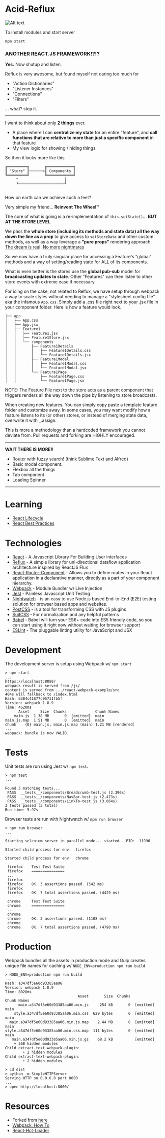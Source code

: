 # Acid-Reflux
![Alt text](acid-reflux-logo.png)

To install modules and start server

```
npm start
```

### ANOTHER REACT.JS FRAMEWORK!?!?
**Yes.** Now shutup and listen.


Reflux is very awesome, but found myself not caring too much for 

- "Action Dictionaries"
- "Listener Instances"
- "Connections"
- "Filters"

... what? stop it.

---

I want to think about only **2 things** ever. 

- A place where I can **centralize my state** for an entire "feature", and **call functions that are relative to more than just a specific component** in that feature
- My view logic for showing / hiding things

So then it looks more like this.

```
╔═════════╗       ╔════════════╗
║ "Store" ║──────>║ Components ║
╚═════════╝       ╚════════════╝
     ^                     │
     └─────────────────────┘
     
```

How on earth can we achieve such a feet? 

Very simple my friend... **Reinvent The Wheel™**

The core of what is going is a re-implementation of `this.setState()`... **BUT AT THE STORE LEVEL.**

We pass the **whole store (including its methods and state data) all the way down the line as a prop** to give access to `setStoreData` and other custom methods, as well as a way leverage a **"pure props"** rendering approach. [The dream is real](http://aeflash.com/imgs/data_flow1.svg). [No more nightmares](http://aeflash.com/imgs/data_flow2.svg)

So we now have a truly singular place for accessing a Feature's "global" methods and a way of setting/reading state for ALL of its components. 

What is even better is the stores use the **global pub-sub** model for **broadcasting updates to state**. Other "Features" can then listen to other store events with extreme ease if necessary.

For icing on the cake, not related to Relfux, we have setup through webpack a way to scale styles without needing to manage a "stylesheet config file" aka the infamous `App.css`. Simply add a .css file right next to your .jsx file in your component folder.
Here is how a feature would look.

```
├── app
│   ├── App.css
│   ├── App.jsx
│   ├── Feature1
│   │   ├── Feature1.jsx
│   │   ├── Feature1Store.jsx
│   │   └── components
│   │       ├── Feature1Details
│   │       │   ├── Feature1Details.css
│   │       │   └── Feature1Details.jsx
│   │       ├── Feature1Modal
│   │       │   ├── Feature1Modal.css
│   │       │   └── Feature1Modal.jsx
│   │       └── Feature1Page
│   │           ├── Feature1Page.css
│   │           └── Feature1Page.jsx
```
NOTE: The Feature File next to the store acts as a parent component that triggers renders all the way down the pipe by listening to store broadcasts.

When creating new features. You can simply copy paste a template feature folder and customize away. In some cases, you may want modify how a feature listens to its (or other) stores, or instead of merging state data, overwrite it with _.assign.

This is more a methodology than a hardcoded framework you cannot deviate from. Pull requests and forking are HIGHLY encouraged.

---------------------------------

**WAIT THERE IS MORE!!**

- Router with fuzzy search! (think Sublime Text and Alfred)
- Basic modal component.
- Flexbox all the things
- Tab component
- Loading Spinner

---------------------------------

Learning
=============


- [React Lifecycle](http://javascript.tutorialhorizon.com/2014/09/13/execution-sequence-of-a-react-components-lifecycle-methods/)
- [React Best Practices](http://aeflash.com/2015-02/react-tips-and-best-practices.html)



Technologies
=============

- [React](http://facebook.github.io/react/) - A Javascript Library For Building User Interfaces
- [Reflux](https://github.com/spoike/refluxjs) - A simple library for uni-directional dataflow application architecture inspired by ReactJS Flux
- [React-Router-Component](http://strml.viewdocs.io/react-router-component) - Allows you to define routes in your React application in a declarative manner, directly as a part of your component hierarchy.
- [Webpack](http://webpack.github.io/) - Module Bundler w/ Live Injection
- [Jest](http://facebook.github.io/jest/) - Painless Javascript Unit Testing
- [Nightwatch](http://nightwatchjs.org/) - is an easy to use Node.js based End-to-End (E2E) testing solution for browser based apps and websites.
- [PostCSS](https://github.com/postcss/postcss) - is a tool for transforming CSS with JS plugins
- [SuitCSS](https://suitcss.github.io/) - For normalization and any helpful patterns
- [Babel](https://babeljs.io/) - Babel will turn your ES6+ code into ES5 friendly code, so you can start using it right now without waiting for browser support
- [ESLint](http://eslint.org/) - The pluggable linting utility for JavaScript and JSX 

Development
=

The development server is setup using Webpack w/ `npm start`

```
> npm start
...
https://localhost:8080/
webpack result is served from /js/
content is served from .../react-webpack-example/src
404s will fallback to /index.html
Hash: 6304c41877c95731fb5f
Version: webpack 1.8.9
Time: 4620ms
      Asset     Size  Chunks             Chunk Names
    main.js  1.38 MB       0  [emitted]  main
main.js.map  1.51 MB       0  [emitted]  main
chunk    {0} main.js, main.js.map (main) 1.21 MB [rendered]
...
webpack: bundle is now VALID.
```

Tests
=

Unit tests are run using Jest w/ `npm test`.

```
> npm test
...

Found 3 matching tests...
 PASS  __tests__/components/Breadcrumb-test.js (2.396s)
 PASS  __tests__/components/NavBar-test.js (2.473s)
 PASS  __tests__/components/LinkTo-test.js (3.064s)
3 tests passed (3 total)
Run time: 5.97s
```

Browser tests are run with Nightwatch w/ `npm run browser`

```
> npm run browser
...

Starting selenium server in parallel mode... started - PID:  11996

Started child process for env:  firefox

Started child process for env:  chrome

 firefox 	Test Test Suite
 firefox 	===============
 ...
 firefox
 firefox 	OK. 3 assertions passed. (542 ms)
 firefox
 firefox 	OK. 7 total assertions passed. (4429 ms)

 chrome 	Test Test Suite
 chrome 	===============
 ...
 chrome
 chrome 	OK. 3 assertions passed. (1108 ms)
 chrome
 chrome 	OK. 7 total assertions passed. (4790 ms)
```

Production
=

Webpack bundles all the assets in production mode and Gulp creates unique file names for caching w/ `NODE_ENV=production npm run build`

```
> NODE_ENV=production npm run build
...
Hash: a347df5e60d93385aa06
Version: webpack 1.8.9
Time: 8028ms
                                 Asset       Size  Chunks             Chunk Names
      main.a347df5e60d93385aa06.min.js     254 kB       0  [emitted]  main
    style.a347df5e60d93385aa06.min.css  629 bytes       0  [emitted]  main
  main.a347df5e60d93385aa06.min.js.map    2.44 MB       0  [emitted]  main
style.a347df5e60d93385aa06.min.css.map  111 bytes       0  [emitted]  main
   main.a347df5e60d93385aa06.min.js.gz    68.2 kB          [emitted]
    + 268 hidden modules
Child extract-text-webpack-plugin:
        + 2 hidden modules
Child extract-text-webpack-plugin:
        + 2 hidden modules

> cd dist
> python -m SimpleHTTPServer
Serving HTTP on 0.0.0.0 port 8000
...
> open http://localhost:8000/
```

Resources
===========
- Forked from [here](https://github.com/shanewilson/react-webpack-example)
- [Webpack: How To](https://github.com/petehunt/webpack-howto)
- [React-Hot-Loader](http://gaearon.github.io/react-hot-loader/)